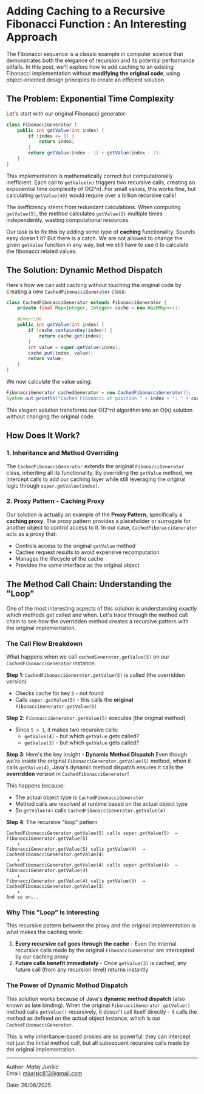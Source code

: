 # Adding Caching to a Recursive Fibonacci Function : An Interesting Approach

The Fibonacci sequence is a classic example in computer science that demonstrates both the elegance of recursion and its potential performance pitfalls. In this post, we'll explore how to add caching to an existing Fibonacci implementation without **modifying the original code**, using object-oriented design principles to create an efficient solution.

## The Problem: Exponential Time Complexity

Let's start with our original Fibonacci generator:

```java
class FibonacciGenerator {
    public int getValue(int index) {
        if (index <= 1) {
            return index;
        }
        return getValue(index - 1) + getValue(index - 2);
    }
}
```

This implementation is mathematically correct but computationally inefficient. Each call to `getValue(n)` triggers two recursive calls, creating an exponential time complexity of O(2^n). For small values, this works fine, but calculating `getValue(40)` would require over a billion recursive calls!

The inefficiency stems from redundant calculations. When computing `getValue(5)`, the method calculates `getValue(3)` multiple times independently, wasting computational resources.

Our task is to fix this by adding some type of **caching** functionality. Sounds easy doesn't it? But there is a catch. We are not allowed to change the given `getValue` function in any way, but we still have to use it to calculate the fibonacci related values.

## The Solution: Dynamic Method Dispatch

Here's how we can add caching without touching the original code by creating a new `CachedFibonacciGenerator` class:

```java
class CachedFibonacciGenerator extends FibonacciGenerator {
    private final Map<Integer, Integer> cache = new HashMap<>();

    @Override
    public int getValue(int index) {
        if (cache.containsKey(index)) {
            return cache.get(index);
        }
        int value = super.getValue(index);
        cache.put(index, value);
        return value;
    }
}
```

We now calculate the value using:

```java
FibonacciGenerator cachedGenerator = new CachedFibonacciGenerator();
System.out.println("Cached Fibonacci at position " + index + ": " + cachedGenerator.getValue(index));
```

This elegant solution transforms our O(2^n) algorithm into an O(n) solution without changing the original code.

## How Does It Work?

### 1. **Inheritance and Method Overriding**

The `CachedFibonacciGenerator` extends the original `FibonacciGenerator` class, inheriting all its functionality. By overriding the `getValue` method, we intercept calls to add our caching layer while still leveraging the original logic through `super.getValue(index)`.

### 2. **Proxy Pattern - Caching Proxy**

Our solution is actually an example of the **Proxy Pattern**, specifically a **caching proxy**. The proxy pattern provides a placeholder or surrogate for another object to control access to it. In our case, `CachedFibonacciGenerator` acts as a proxy that:

-   Controls access to the original `getValue` method
-   Caches request results to avoid expensive recomputation
-   Manages the lifecycle of the cache
-   Provides the same interface as the original object

## The Method Call Chain: Understanding the "Loop"

One of the most interesting aspects of this solution is understanding exactly which methods get called and when. Let's trace through the method call chain to see how the overridden method creates a recursive pattern with the original implementation.

### The Call Flow Breakdown

What happens when we call `cachedGenerator.getValue(5)` on our `CachedFibonacciGenerator` instance:

**Step 1**: `CachedFibonacciGenerator.getValue(5)` is called (the overridden version)

-   Checks cache for key `5` - not found
-   Calls `super.getValue(5)` - this calls the **original** `FibonacciGenerator.getValue(5)`

**Step 2**: `FibonacciGenerator.getValue(5)` executes (the original method)

-   Since `5 > 1`, it makes two recursive calls:
    -   `getValue(4)` - but which `getValue` gets called?
    -   `getValue(3)` - but which `getValue` gets called?

**Step 3**: Here's the key insight - **Dynamic Method Dispatch**
Even though we're inside the original `FibonacciGenerator.getValue(5)` method, when it calls `getValue(4)`, Java's dynamic method dispatch ensures it calls the **overridden** version in `CachedFibonacciGenerator`!

This happens because:

-   The actual object type is `CachedFibonacciGenerator`
-   Method calls are resolved at runtime based on the actual object type
-   So `getValue(4)` calls `CachedFibonacciGenerator.getValue(4)`

**Step 4**: The recursive "loop" pattern

```
CachedFibonacciGenerator.getValue(5) calls super.getValue(5)  →  FibonacciGenerator.getValue(5)
    ↓
FibonacciGenerator.getValue(5) calls getValue(4)  →  CachedFibonacciGenerator.getValue(4)
    ↓
CachedFibonacciGenerator.getValue(4) calls super.getValue(4)  →  FibonacciGenerator.getValue(4)
    ↓
FibonacciGenerator.getValue(4) calls getValue(3)  →  CachedFibonacciGenerator.getValue(3)
    ↓
And so on...
```

### Why This "Loop" Is Interesting

This recursive pattern between the proxy and the original implementation is what makes the caching work:

1. **Every recursive call goes through the cache** - Even the internal recursive calls made by the original `FibonacciGenerator` are intercepted by our caching proxy
2. **Future calls benefit immediately** - Once `getValue(3)` is cached, any future call (from any recursion level) returns instantly

### The Power of Dynamic Method Dispatch

This solution works because of Java's **dynamic method dispatch** (also known as late binding). When the original `FibonacciGenerator.getValue()` method calls `getValue()` recursively, it doesn't call itself directly - it calls the method as defined on the actual object instance, which is our `CachedFibonacciGenerator`.

This is why inheritance-based proxies are so powerful: they can intercept not just the initial method call, but all subsequent recursive calls made by the original implementation.

---

Author: _Matej Jurišić_  
Email: [mjurisic812@gmail.com](mailto:mjurisic812@gmail.com)

Date: 26/06/2025
